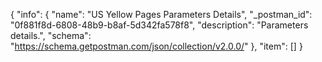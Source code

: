 {
  "info": {
    "name": "US Yellow Pages Parameters Details",
    "_postman_id": "0f881f8d-6808-48b9-b8af-5d342fa578f8",
    "description": "Parameters details.",
    "schema": "https://schema.getpostman.com/json/collection/v2.0.0/"
  },
  "item": []
}